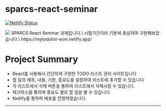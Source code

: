 # sparcs-react-seminar
[![Netlify Status](https://api.netlify.com/api/v1/badges/738493f4-2b84-439e-ae7a-69f788ad1377/deploy-status)](https://app.netlify.com/sites/mytodolist-won/deploys)

<img src="https://user-images.githubusercontent.com/68576681/194758100-09bf5be8-b7f1-425a-9638-ad36a6476d76.png">
SPARCS React Seminar 과제입니다.\
시험기간이라 기본에 충실하여 구현해보았습니다.\
https://mytodolist-won.netlify.app/

# Project Summary
* React를 사용해서 간단하게 구현한 TODO 리스트 관리 사이트입니다
* 할 일의 제목, 내용, 기한, 중요도를 설정하여 리스트에 추가할 수 있습니다
* 각 리스트에서 삭제 버튼을 통하여 리스트에서 삭제시킬 수 있습니다.
* 체크박스를 통하여 중요도 별로 할 일을 볼 수 있습니다.
* Netlify를 통하여 배포를 진행하였습니다.
***

